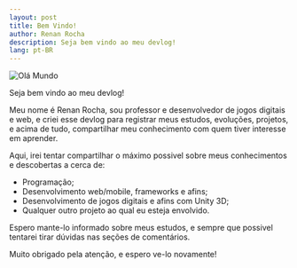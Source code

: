```yaml
---
layout: post
title: Bem Vindo!
author: Renan Rocha
description: Seja bem vindo ao meu devlog!
lang: pt-BR
---
```


![Olá Mundo](http://amosneculau.ro/wp-content/uploads/2017/06/hello-world-banner.jpg)

Seja bem vindo ao meu devlog!

Meu nome é Renan Rocha, sou professor e desenvolvedor de jogos digitais e web, e criei esse devlog para registrar meus estudos, evoluções, projetos, e acima de tudo, compartilhar meu conhecimento com quem tiver interesse em aprender.

Aqui, irei tentar compartilhar o máximo possivel sobre meus conhecimentos e descobertas a cerca de:

* Programação;
* Desenvolvimento web/mobile, frameworks e afins;
* Desenvolvimento de jogos digitais e afins com Unity 3D;
* Qualquer outro projeto ao qual eu esteja envolvido.

Espero mante-lo informado sobre meus estudos, e sempre que possivel tentarei tirar dúvidas nas seções de comentários.

Muito obrigado pela atenção, e espero ve-lo novamente!